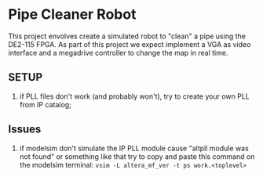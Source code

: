 # Pipe Cleaner Robot
This project envolves create a simulated robot to "clean" a pipe using the DE2-115 FPGA. As part of this project we expect implement a VGA as video interface and a megadrive controller to change the map in real time.
## SETUP

1. if PLL files don't work (and probably won't), try to create your own PLL from IP catalog;

## Issues
1. if modelsim don't simulate the IP PLL module cause "altpll module was not found" or something like that try to copy and paste this command on the modelsim terminal:  ```vsim -L altera_mf_ver -t ps work.<toplevel>```
